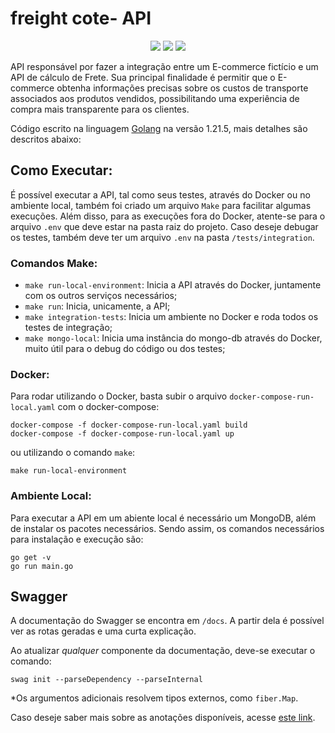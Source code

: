 # freight cote- API

<p align="center">
  <img src="https://img.shields.io/badge/Golang-v1.21.5-blue"/>
  <img src="https://github.com/JuniorJDS/freight-cote-api/actions/workflows/integration-tests.yml/badge.svg">
  <img src="https://github.com/JuniorJDS/freight-cote-api/actions/workflows/golangci-lint.yml/badge.svg">
</p>

API responsável por fazer a integração entre um E-commerce fictício e um API de cálculo de Frete. Sua principal finalidade é permitir que o E-commerce obtenha informações precisas sobre os custos de transporte associados aos produtos vendidos, possibilitando uma experiência de compra mais transparente para os clientes.

Código escrito na linguagem <a href="https://go.dev/" target="_blank">Golang</a> na versão 1.21.5, mais detalhes são descritos abaixo:

## Como Executar:

É possível executar a API, tal como seus testes, através do Docker ou no ambiente local, também foi criado um arquivo `Make` para facilitar algumas execuções. Além disso, para as execuções fora do Docker, atente-se para o arquivo `.env` que deve estar na pasta raiz do projeto. Caso deseje debugar os testes, também deve ter um arquivo `.env` na pasta `/tests/integration`.

### Comandos Make:

- `make run-local-environment`: Inicia a API através do Docker, juntamente com os outros serviços necessários;
- `make run`: Inicia, unicamente, a API;
- `make integration-tests`: Inicia um ambiente no Docker e roda todos os testes de integração;
- `make mongo-local`: Inicia uma instância do mongo-db através do Docker, muito útil para o debug do código ou dos testes;

### Docker:

Para rodar utilizando o Docker, basta subir o arquivo `docker-compose-run-local.yaml` com o docker-compose:

```
docker-compose -f docker-compose-run-local.yaml build
docker-compose -f docker-compose-run-local.yaml up
```

ou utilizando o comando `make`:

```
make run-local-environment
```

### Ambiente Local:

Para executar a API em um abiente local é necessário um MongoDB, além de instalar os pacotes necessários. Sendo assim, os comandos necessários para instalação e execução são:

```
go get -v
go run main.go
```

## Swagger

A documentação do Swagger se encontra em `/docs`. A partir dela é possível ver as rotas geradas e uma curta explicação.

Ao atualizar _qualquer_ componente da documentação, deve-se executar o comando:

```
swag init --parseDependency --parseInternal
```

\*Os argumentos adicionais resolvem tipos externos, como `fiber.Map`.

Caso deseje saber mais sobre as anotações disponíveis, acesse [este link](https://github.com/swaggo/swag#declarative-comments-format).
